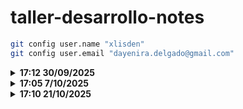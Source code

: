 # taller-desarrollo-notes
```bash
git config user.name "xlisden"
git config user.email "dayenira.delgado@gmail.com"
```

<details>
<summary><b>17:12 30/09/2025</b></summary>
  
  - bus de eventos - a traves de el, se comunican los microservicios
  - se puede hacer un microservicio, que no este conectado a ninguna bd, pero si se encarga de orquestar a los microservicios, y no mezclarlos.
  - keycloak por si no se quiere implementar un microservicio de seguridad
  - **no existen claves foraneas**
  - por eso ya no se usan integers, si no UUID y GUID
  - para evitar la llamada a otro microservicios, se utiliza la replicacion de data
  - **patron saga** - ejecutar los pasos a la inversa, si en algun momento el algun microservicio se cae durante el evento
  - spring 3.5.6 - jdk 17
  - agregar swagger - url http://localhost:8080/swagger-ui/index.html
    ```
    <dependency>
    	<groupId>org.springdoc</groupId>
    	<artifactId>springdoc-openapi-starter-webmvc-ui</artifactId>
    	<version>2.5.0</version>
    </dependency>
    ```
  - 
  ---
  - que es escalar verticalmente? que es escalar horizontalmente?
  - que es gateway? - puerta de entrada para que le front, o un servicio externo, se comunique con el backend. No se hacen llamadas directamente al microservicio, se hace a traves del API gateway, porque ahi estan la seguridad
  - config server? - medida de seguridad adicional para proteger los datos sensibles
  - seq: https://dev.to/minhaz1217/java-spring-boot-use-seq-for-logging-39fm
     --https://github.com/minhaz1217/java-quarkus/tree/master/spring-boot-seq

</details>

<details>
<summary><b>17:05 7/10/2025</b></summary>
  
  - google drive tiene versionamiento
  - hot fix: cambio en produccion
  - cherry-pick: pasar solo un commit a una rama, no todos los cambios completos

</details>


<details>
<summary><b>17:10 21/10/2025</b></summary>
  
  - contenedores != a maquinas virtuales
    - mv - ocupa espacio: 32GB de RAM se puede crear 3maq de 8GB, para yo quedarme con 8
    - con - designa los recursos necesarios (espacio de memoria) para funcionar. No se necesita levantanr un SO para que funcione. Reutiliza componetnes del SO anfitrion
  - registry = nube. donde estan las imagenes
  - cliente: terminal o docker desktop
  - contendor != imagen
  - build, pull, run
  - imagnees = plantilla de sola lectura. a partir de umna sola imagebn. se crean N contenedores

</details>
